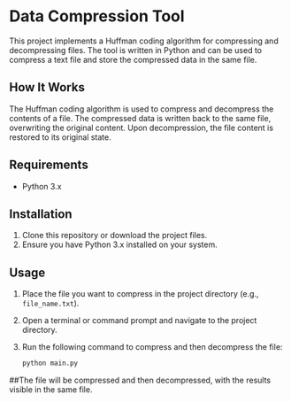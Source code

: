 # Data Compression Tool

This project implements a Huffman coding algorithm for compressing and decompressing files. The tool is written in Python and can be used to compress a text file and store the compressed data in the same file.


## How It Works

The Huffman coding algorithm is used to compress and decompress the contents of a file. The compressed data is written back to the same file, overwriting the original content. Upon decompression, the file content is restored to its original state.

## Requirements

- Python 3.x

## Installation

1. Clone this repository or download the project files.
2. Ensure you have Python 3.x installed on your system.

## Usage

1. Place the file you want to compress in the project directory (e.g., `file_name.txt`).
2. Open a terminal or command prompt and navigate to the project directory.
3. Run the following command to compress and then decompress the file:

   ```sh
   python main.py


##The file will be compressed and then decompressed, with the results visible in the same file.
